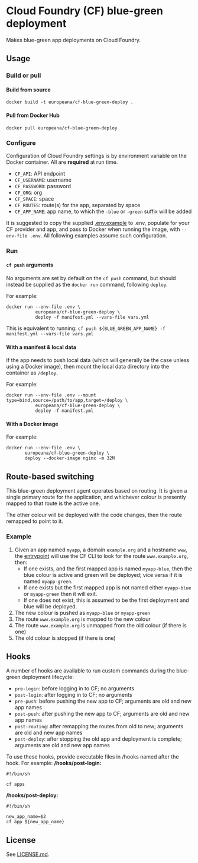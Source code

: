 # Cloud Foundry (CF) blue-green deployment

Makes blue-green app deployments on Cloud Foundry.

## Usage

### Build or pull

#### Build from source

```
docker build -t europeana/cf-blue-green-deploy .
```

#### Pull from Docker Hub

```
docker pull europeana/cf-blue-green-deploy
```

### Configure

Configuration of Cloud Foundry settings is by environment variable on the
Docker container. All are **required** at run time.

* `CF_API`: API endpoint
* `CF_USERNAME`: username
* `CF_PASSWORD`: password
* `CF_ORG`: org
* `CF_SPACE`: space
* `CF_ROUTES`: route(s) for the app, separated by space
* `CF_APP_NAME`: app name, to which the `-blue` or `-green` suffix will be added

It is suggested to copy the supplied [.env.example](./.env.example) to .env,
populate for your CF provider and app, and pass to Docker when running the
image, with `--env-file .env`. All following examples assume such configuration.


### Run

#### `cf push` arguments

No arguments are set by default on the `cf push` command, but should instead
be supplied as the `docker run` command, following `deploy`.

For example:
```
docker run --env-file .env \
           europeana/cf-blue-green-deploy \
           deploy -f manifest.yml --vars-file vars.yml
```

This is equivalent to running: `cf push ${BLUE_GREEN_APP_NAME} -f manifest.yml --vars-file vars.yml`

#### With a manifest & local data

If the app needs to push local data (which will generally be the case unless using
a Docker image), then mount the local data directory into the container as
`/deploy`.

For example:
```
docker run --env-file .env --mount type=bind,source=/path/to/app,target=/deploy \
           europeana/cf-blue-green-deploy \
           deploy -f manifest.yml
```

#### With a Docker image

For example:
```
docker run --env-file .env \
       europeana/cf-blue-green-deploy \
       deploy --docker-image nginx -m 32M
```


## Route-based switching

This blue-green deployment agent operates based on routing. It is given a
single primary route for the application, and whichever colour is presently
mapped to that route is the active one.

The other colour will be deployed with the code changes, then the route remapped
to point to it.

### Example

1. Given an app named `myapp`, a domain `example.org` and a hostname `www`, the
  [entrypoint](./docker-entrypoint) will use the CF CLI to look for the route
  `www.example.org`, then:
    * If one exists, and the first mapped app is named `myapp-blue`, then the blue
      colour is active and green will be deployed; vice versa if it is named `myapp-green`.
    * If one exists but the first mapped app is not named either `myapp-blue` or
      `myapp-green` then it will exit.
    * If one does not exist, this is assumed to be the first deployment and blue
      will be deployed.
2. The new colour is pushed as `myapp-blue` or `myapp-green`
3. The route `www.example.org` is mapped to the new colour
4. The route `www.example.org` is unmapped from the old colour (if there is one)
5. The old colour is stopped (if there is one)


## Hooks

A number of hooks are available to run custom commands during the blue-green
deployment lifecycle:

* `pre-login`: before logging in to CF; no arguments
* `post-login`: after logging in to CF; no arguments
* `pre-push`: before pushing the new app to CF; arguments are old and new app names
* `post-push`: after pushing the new app to CF; arguments are old and new app names
* `post-routing`: after remapping the routes from old to new; arguments are old and new app names
* `post-deploy`: after stopping the old app and deployment is complete; arguments are old and new app names

To use these hooks, provide executable files in /hooks named after the hook.
For example:
**/hooks/post-login:**
```
#!/bin/sh

cf apps
```

**/hooks/post-deploy:**
```
#!/bin/sh

new_app_name=$2
cf app ${new_app_name}
```

## License

See [LICENSE.md](../LICENSE.md).
